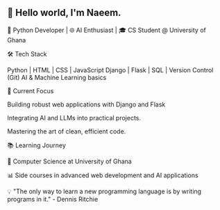## 👋 Hello world, I'm Naeem.
🐍 Python Developer | 🌐 AI Enthusiast | 🎓 CS Student @ University of Ghana


<!--
**naeemAbdul-Aziz/naeemAbdul-Aziz** is a ✨ _special_ ✨ repository because its `README.md` (this file) appears on your GitHub profile.

Here are some ideas to get you started:
🚀 About Me
- 💻 Crafting code and building the future, one line at a time. 
- 🌱 Currenlty diving deep into Django and Data science.
- 🔍 Exploring the world of AI and LLMs and their applications.
- 🤔 I’m looking for help with ...
- 💬 Ask me about Python, LLMs and Data science.
- 📫 How to reach me: naeemabdulaziz202@gmail.com
- 😄 Him/He
- ⚡ Fun fact: When I'm not coding, you'll find me at the gym!
-->

🛠️ Tech Stack


Python | HTML | CSS | JavaScript
Django | Flask |
SQL | Version Control (Git)
AI & Machine Learning basics


🔭 Current Focus

Building robust web applications with Django and Flask

Integrating AI and LLMs into practical projects.

Mastering the art of clean, efficient code.


📚 Learning Journey

🏫 Computer Science at University of Ghana 

📊 Side courses in advanced web development and AI applications


💡 "The only way to learn a new programming language is by writing programs in it." - Dennis Ritchie
